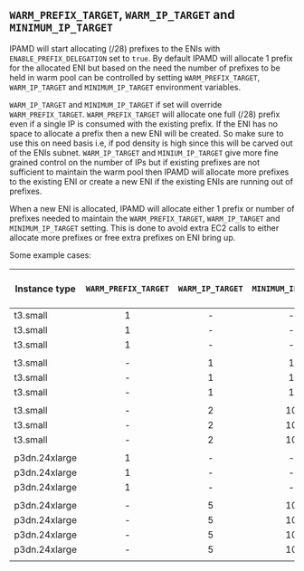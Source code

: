 ## `WARM_PREFIX_TARGET`, `WARM_IP_TARGET` and `MINIMUM_IP_TARGET`

IPAMD will start allocating (/28) prefixes to the ENIs with `ENABLE_PREFIX_DELEGATION` set to `true`. By default IPAMD will allocate 1 prefix for the allocated ENI but based on the need the number of prefixes to be held in warm pool can be controlled by setting `WARM_PREFIX_TARGET`, `WARM_IP_TARGET` and `MINIMUM_IP_TARGET` environment variables. 

`WARM_IP_TARGET` and `MINIMUM_IP_TARGET` if set will override `WARM_PREFIX_TARGET`. `WARM_PREFIX_TARGET` will allocate one full (/28) prefix even if a single IP is consumed with the existing prefix. If the ENI has no space to allocate a prefix then a new ENI will be created. So make sure to use this on need basis i.e, if pod density is high since this will be carved out of the ENIs subnet. `WARM_IP_TARGET` and `MINIUM_IP_TARGET` give more fine grained control on the number of IPs but if existing prefixes are not sufficient to maintain the warm pool then IPAMD will allocate more prefixes to the existing ENI or create a new ENI if the existing ENIs are running out of prefixes.

When a new ENI is allocated, IPAMD will allocate either 1 prefix or number of prefixes needed to maintain the `WARM_PREFIX_TARGET`, `WARM_IP_TARGET` and `MINIMUM_IP_TARGET` setting. This is done to avoid extra EC2 calls to either allocate more prefixes or free extra prefixes on ENI bring up.


Some example cases:

| Instance type | `WARM_PREFIX_TARGET`| `WARM_IP_TARGET`| `MINIMUM_IP_TARGET` | Pods | ENIs | Pod per ENIs | Attached Prefixes | Unused Prefixes | Prefixes per ENI | Unused IPs|
|---------------|:-------------------:|:---------------:|:-------------------:|:----:|:----:|:------------:|:-----------------:|:---------------:|:----------------:|:---------:|
| t3.small      |         1           |         -       |          -          |   0  |  1   |      0       |        1          |      1          |      1           |    16     |
| t3.small      |         1           |         -       |          -          |   5  |  3   |    1,2,2     |        4          |      1          |    2,1,1         |    59     |
| t3.small      |         1           |         -       |          -          |  17  |  1   |     17       |        3          |      1          |      3           |    31     |
|               |                     |                 |                     |      |      |              |                   |                 |                  |           |
| t3.small      |         -           |         1       |          1          |   0  |  1   |      0       |        1          |      1          |      1           |    16     |
| t3.small      |         -           |         1       |          1          |   5  |  3   |    1,2,2     |        3          |      0          |    1,1,1         |    43     |
| t3.small      |         -           |         1       |          1          |  17  |  1   |     17       |        2          |      0          |      2           |    15     |
|               |                     |                 |                     |      |      |              |                   |                 |                  |           |
| t3.small      |         -           |         2       |         10          |   0  |  1   |      0       |        1          |      1          |      1           |    16     |
| t3.small      |         -           |         2       |         10          |   5  |  3   |    1,2,2     |        3          |      0          |    1,1,1         |    43     |
| t3.small      |         -           |         2       |         10          |  17  |  1   |     17       |        2          |      0          |      2           |    15     |
|               |                     |                 |                     |      |      |              |                   |                 |                  |           |
| p3dn.24xlarge |         1           |         -       |          -          |   0  |  1   |      0       |        1          |      1          |      1           |    16     |
| p3dn.24xlarge |         1           |         -       |          -          |   3  |  2   |    3,0       |        2          |      1          |    2,0           |    29     |
| p3dn.24xlarge |         1           |         -       |          -          |  95  |  3   |   95,0,0     |        7          |      1          |    7,0,0         |    17     |
|               |                     |                 |                     |      |      |              |                   |                 |                  |           |
| p3dn.24xlarge |         -           |         5       |         10          |   0  |  1   |      0       |        1          |      1          |      1           |    16     |
| p3dn.24xlarge |         -           |         5       |         10          |   7  |  1   |      7       |        1          |      0          |      1           |     9     |
| p3dn.24xlarge |         -           |         5       |         10          |  15  |  1   |     15       |        2          |      1          |      2           |    17     |
| p3dn.24xlarge |         -           |         5       |         10          |  45  |  2   |   45,0       |        4          |      1          |    4,0           |    19     |
|               |                     |                 |                     |      |      |              |                   |                 |                  |           |